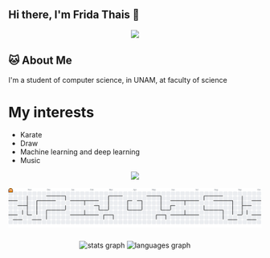 ## Hi there, I'm Frida Thais 👋

<p align="center">
      <img src="https://media2.giphy.com/media/v1.Y2lkPTc5MGI3NjExYWpmanB3MDVmMnVrcHZ0OWpmbzBsYmpkOTF4OGdpczQzYWdpanhsbiZlcD12MV9pbnRlcm5hbF9naWZfYnlfaWQmY3Q9Zw/4ilFRqgbzbx4c/giphy.gif" />
</p>

## 🐱 About Me
I'm a student of computer science, in UNAM, at faculty of science

# My interests

- Karate
- Draw
- Machine learning and deep learning
- Music

<p align="center">
<img src="https://github-readme-streak-stats.herokuapp.com?user=Thacha26&hide_longest_streak=true)](https://git.io/streak-stats)" />
</p>

<picture>
  <source media="(prefers-color-scheme: dark)" srcset="https://raw.githubusercontent.com/Thacha26/Thacha26/output/pacman-contribution-graph-dark.svg">
  <source media="(prefers-color-scheme: light)" srcset="https://raw.githubusercontent.com/Thacha26/Thacha26/output/pacman-contribution-graph.svg">
  <img alt="pacman contribution graph" src="https://raw.githubusercontent.com/Thacha26/Thacha26/output/pacman-contribution-graph.svg">
</picture>

###

<div align="center">
  <img src="https://github-readme-stats.vercel.app/api?username=Thacha26&hide_title=false&hide_rank=false&show_icons=true&include_all_commits=true&count_private=true&disable_animations=false&theme=dracula&locale=en&hide_border=false&order=1" height="150" alt="stats graph"  />
  <img src="https://github-readme-stats.vercel.app/api/top-langs?username=Thacha26&locale=en&hide_title=false&layout=compact&card_width=320&langs_count=5&theme=dracula&hide_border=false&order=2" height="150" alt="languages graph"  />
</div>

###

